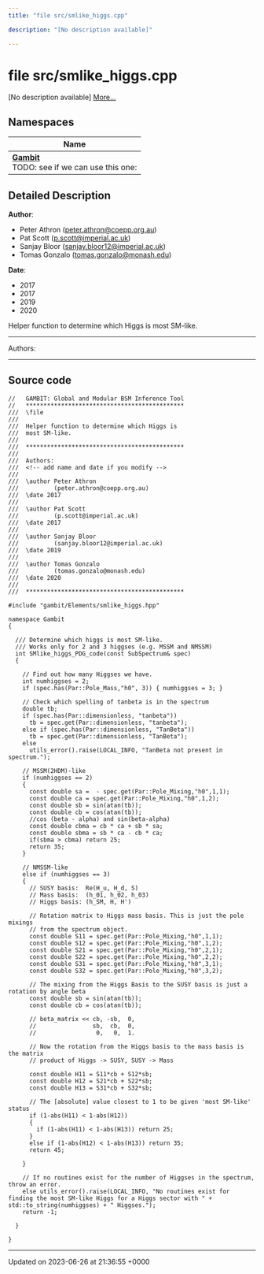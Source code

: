 ```yaml
---
title: "file src/smlike_higgs.cpp"

description: "[No description available]"

---
```


# file src/smlike_higgs.cpp

[No description available] [More...](#detailed-description)

## Namespaces

| Name           |
| -------------- |
| **[Gambit](/documentation/code/namespaces/namespacegambit/)** <br>TODO: see if we can use this one:  |

## Detailed Description


**Author**: 

  * Peter Athron ([peter.athron@coepp.org.au](mailto:peter.athron@coepp.org.au)) 
  * Pat Scott ([p.scott@imperial.ac.uk](mailto:p.scott@imperial.ac.uk)) 
  * Sanjay Bloor ([sanjay.bloor12@imperial.ac.uk](mailto:sanjay.bloor12@imperial.ac.uk)) 
  * Tomas Gonzalo ([tomas.gonzalo@monash.edu](mailto:tomas.gonzalo@monash.edu)) 


**Date**: 

  * 2017
  * 2017
  * 2019
  * 2020


Helper function to determine which Higgs is most SM-like.



------------------

Authors:



------------------




## Source code

```
//   GAMBIT: Global and Modular BSM Inference Tool
//   *********************************************
///  \file
///
///  Helper function to determine which Higgs is
///  most SM-like.
///
///  *********************************************
///
///  Authors:
///  <!-- add name and date if you modify -->
///
///  \author Peter Athron
///          (peter.athron@coepp.org.au)
///  \date 2017
///
///  \author Pat Scott
///          (p.scott@imperial.ac.uk)
///  \date 2017
///
///  \author Sanjay Bloor
///          (sanjay.bloor12@imperial.ac.uk)
///  \date 2019 
///
///  \author Tomas Gonzalo
///          (tomas.gonzalo@monash.edu)
///  \date 2020
///
///  *********************************************

#include "gambit/Elements/smlike_higgs.hpp"

namespace Gambit
{

  /// Determine which higgs is most SM-like.
  /// Works only for 2 and 3 higgses (e.g. MSSM and NMSSM)
  int SMlike_higgs_PDG_code(const SubSpectrum& spec)
  {

    // Find out how many Higgses we have.
    int numhiggses = 2;
    if (spec.has(Par::Pole_Mass,"h0", 3)) { numhiggses = 3; }

    // Check which spelling of tanbeta is in the spectrum
    double tb;
    if (spec.has(Par::dimensionless, "tanbeta"))
      tb = spec.get(Par::dimensionless, "tanbeta");
    else if (spec.has(Par::dimensionless, "TanBeta"))
      tb = spec.get(Par::dimensionless, "TanBeta");
    else
      utils_error().raise(LOCAL_INFO, "TanBeta not present in spectrum.");

    // MSSM(2HDM)-like
    if (numhiggses == 2)
    {
      const double sa =  - spec.get(Par::Pole_Mixing,"h0",1,1);
      const double ca = spec.get(Par::Pole_Mixing,"h0",1,2);
      const double sb = sin(atan(tb));
      const double cb = cos(atan(tb));
      //cos (beta - alpha) and sin(beta-alpha)
      const double cbma = cb * ca + sb * sa;
      const double sbma = sb * ca - cb * ca;
      if(sbma > cbma) return 25;
      return 35;
    }

    // NMSSM-like
    else if (numhiggses == 3)
    {
      // SUSY basis:  Re(H_u, H_d, S)
      // Mass basis:  (h_01, h_02, h_03)
      // Higgs basis: (h_SM, H, H')

      // Rotation matrix to Higgs mass basis. This is just the pole mixings 
      // from the spectrum object.
      const double S11 = spec.get(Par::Pole_Mixing,"h0",1,1);
      const double S12 = spec.get(Par::Pole_Mixing,"h0",1,2);
      const double S21 = spec.get(Par::Pole_Mixing,"h0",2,1);
      const double S22 = spec.get(Par::Pole_Mixing,"h0",2,2);
      const double S31 = spec.get(Par::Pole_Mixing,"h0",3,1);
      const double S32 = spec.get(Par::Pole_Mixing,"h0",3,2);

      // The mixing from the Higgs Basis to the SUSY basis is just a rotation by angle beta
      const double sb = sin(atan(tb));
      const double cb = cos(atan(tb));

      // beta_matrix << cb, -sb,  0,
      //                sb,  cb,  0,
      //                 0,   0,  1.

      // Now the rotation from the Higgs basis to the mass basis is the matrix
      // product of Higgs -> SUSY, SUSY -> Mass

      const double H11 = S11*cb + S12*sb;
      const double H12 = S21*cb + S22*sb;
      const double H13 = S31*cb + S32*sb;

      // The [absolute] value closest to 1 to be given 'most SM-like' status
      if (1-abs(H11) < 1-abs(H12))
      {
        if (1-abs(H11) < 1-abs(H13)) return 25;
      }
      else if (1-abs(H12) < 1-abs(H13)) return 35;
      return 45;

    }

    // If no routines exist for the number of Higgses in the spectrum, throw an error.
    else utils_error().raise(LOCAL_INFO, "No routines exist for finding the most SM-like Higgs for a Higgs sector with " + std::to_string(numhiggses) + " Higgses.");
    return -1;

  }

}
```


-------------------------------

Updated on 2023-06-26 at 21:36:55 +0000
